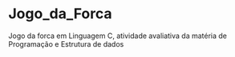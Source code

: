 # Jogo_da_Forca
Jogo da forca em Linguagem C, atividade avaliativa da matéria de Programação e Estrutura de dados
